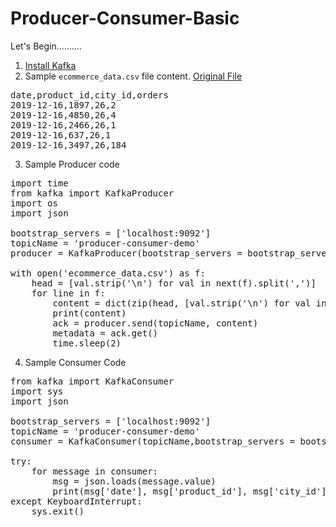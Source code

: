 # Producer-Consumer-Basic

Let's Begin..........

1. [Install Kafka](https://github.com/rajeshpp/Kafka-Projects/blob/main/Installation/readme.md)
2. Sample `ecommerce_data.csv` file content. [Original File](https://www.kaggle.com/datasets/jyesawtellrickson/ecommerce-bookings-data/download)
<pre>
date,product_id,city_id,orders
2019-12-16,1897,26,2
2019-12-16,4850,26,4
2019-12-16,2466,26,1
2019-12-16,637,26,1
2019-12-16,3497,26,184
</pre>
3. Sample Producer code
<pre>
import time
from kafka import KafkaProducer
import os
import json

bootstrap_servers = ['localhost:9092']
topicName = 'producer-consumer-demo'
producer = KafkaProducer(bootstrap_servers = bootstrap_servers, retries = 5,value_serializer=lambda m: json.dumps(m).encode('ascii'))

with open('ecommerce_data.csv') as f:
    head = [val.strip('\n') for val in next(f).split(',')]
    for line in f:
        content = dict(zip(head, [val.strip('\n') for val in line.split(',')]))
        print(content)
        ack = producer.send(topicName, content)
        metadata = ack.get()
        time.sleep(2)
</pre>
4. Sample Consumer Code
<pre>
from kafka import KafkaConsumer
import sys
import json

bootstrap_servers = ['localhost:9092']
topicName = 'producer-consumer-demo'
consumer = KafkaConsumer(topicName,bootstrap_servers = bootstrap_servers, auto_offset_reset = 'latest')

try:
    for message in consumer:
        msg = json.loads(message.value)
        print(msg['date'], msg['product_id'], msg['city_id'], msg['orders'])
except KeyboardInterrupt:
    sys.exit()
</pre>
